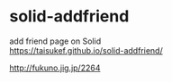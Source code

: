 # solid-addfriend  
add friend page on Solid  
https://taisukef.github.io/solid-addfriend/  

http://fukuno.jig.jp/2264  
